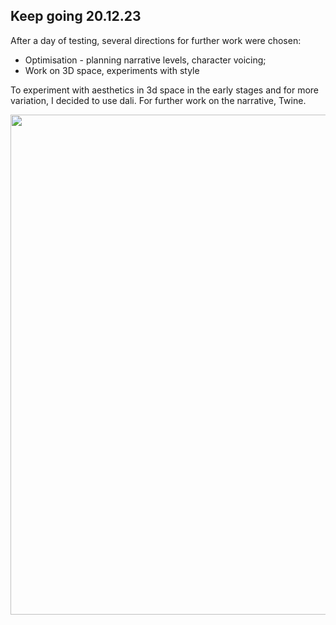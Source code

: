 ## Keep going 20.12.23

After a day of testing, several directions for further work were chosen:

- Optimisation - planning narrative levels, character voicing;
- Work on 3D space, experiments with style

To experiment with aesthetics in 3d space in the early stages and for more variation, I decided to use dali. For further work on the narrative, Twine.

<img src="Photos/20.png" width="800px">